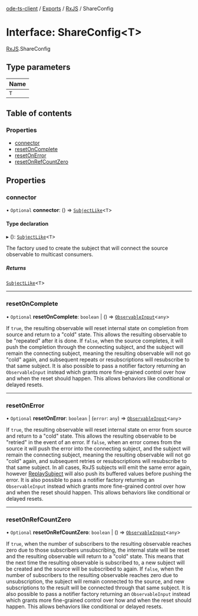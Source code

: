 [ode-ts-client](../README.md) / [Exports](../modules.md) / [RxJS](../modules/RxJS.md) / ShareConfig

# Interface: ShareConfig<T\>

[RxJS](../modules/RxJS.md).ShareConfig

## Type parameters

| Name |
| :------ |
| `T` |

## Table of contents

### Properties

- [connector](RxJS.ShareConfig.md#connector)
- [resetOnComplete](RxJS.ShareConfig.md#resetoncomplete)
- [resetOnError](RxJS.ShareConfig.md#resetonerror)
- [resetOnRefCountZero](RxJS.ShareConfig.md#resetonrefcountzero)

## Properties

### connector

• `Optional` **connector**: () => [`SubjectLike`](RxJS.SubjectLike.md)<`T`\>

#### Type declaration

▸ (): [`SubjectLike`](RxJS.SubjectLike.md)<`T`\>

The factory used to create the subject that will connect the source observable to
multicast consumers.

##### Returns

[`SubjectLike`](RxJS.SubjectLike.md)<`T`\>

___

### resetOnComplete

• `Optional` **resetOnComplete**: `boolean` \| () => [`ObservableInput`](../modules/RxJS.md#observableinput)<`any`\>

If `true`, the resulting observable will reset internal state on completion from source and return to a "cold" state. This
allows the resulting observable to be "repeated" after it is done.
If `false`, when the source completes, it will push the completion through the connecting subject, and the subject
will remain the connecting subject, meaning the resulting observable will not go "cold" again, and subsequent repeats
or resubscriptions will resubscribe to that same subject.
It is also possible to pass a notifier factory returning an `ObservableInput` instead which grants more fine-grained
control over how and when the reset should happen. This allows behaviors like conditional or delayed resets.

___

### resetOnError

• `Optional` **resetOnError**: `boolean` \| (`error`: `any`) => [`ObservableInput`](../modules/RxJS.md#observableinput)<`any`\>

If `true`, the resulting observable will reset internal state on error from source and return to a "cold" state. This
allows the resulting observable to be "retried" in the event of an error.
If `false`, when an error comes from the source it will push the error into the connecting subject, and the subject
will remain the connecting subject, meaning the resulting observable will not go "cold" again, and subsequent retries
or resubscriptions will resubscribe to that same subject. In all cases, RxJS subjects will emit the same error again, however
[ReplaySubject](../classes/RxJS.ReplaySubject.md) will also push its buffered values before pushing the error.
It is also possible to pass a notifier factory returning an `ObservableInput` instead which grants more fine-grained
control over how and when the reset should happen. This allows behaviors like conditional or delayed resets.

___

### resetOnRefCountZero

• `Optional` **resetOnRefCountZero**: `boolean` \| () => [`ObservableInput`](../modules/RxJS.md#observableinput)<`any`\>

If `true`, when the number of subscribers to the resulting observable reaches zero due to those subscribers unsubscribing, the
internal state will be reset and the resulting observable will return to a "cold" state. This means that the next
time the resulting observable is subscribed to, a new subject will be created and the source will be subscribed to
again.
If `false`, when the number of subscribers to the resulting observable reaches zero due to unsubscription, the subject
will remain connected to the source, and new subscriptions to the result will be connected through that same subject.
It is also possible to pass a notifier factory returning an `ObservableInput` instead which grants more fine-grained
control over how and when the reset should happen. This allows behaviors like conditional or delayed resets.
